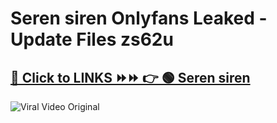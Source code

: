 
 # Seren siren Onlyfans Leaked - Update Files zs62u

## <h2><a href="https://clipsfans.com/Seren_siren&ref=git">🔗 Click to LINKS ⏩⏩ 👉 🟢 Seren siren </a></h2>

<a href="https://clipsfans.com/Seren_siren&ref=git" rel="nofollow" data-target="animated-image.originalLink"><img src="https://i.ibb.co.com/xMMVF88/686577567.gif" alt="Viral Video Original" style="max-width: 100%; display: inline-block;" data-target="animated-image.originalImage"></a>

